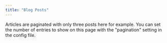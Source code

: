 ```yaml
---
title: "Blog Posts"
---
```


Articles are paginated with only three posts here for example. You can set the number of entries to show on this page with the "pagination" setting in the config file.
